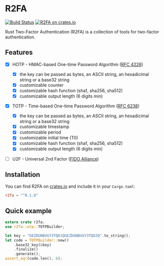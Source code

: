 # R2FA

[![Build Status](https://api.travis-ci.org/breard-r/r2fa.svg?branch=master)](https://travis-ci.org/breard-r/r2fa)
[![R2FA on crates.io](https://img.shields.io/crates/v/r2fa.svg)](https://crates.io/crates/r2fa)

Rust Two-Factor Authentication (R2FA) is a collection of tools for two-factor authentication.


## Features

- [x] HOTP - HMAC-based One-time Password Algorithm ([RFC 4226](https://tools.ietf.org/html/rfc4226))
  - [x] the key can be passed as bytes, an ASCII string, an hexadicimal string or a base32 string
  - [x] customizable counter
  - [x] customizable hash function (sha1, sha256, sha512)
  - [x] customizable output length (6 digits min)
- [x] TOTP - Time-based One-time Password Algorithm ([RFC 6238](https://tools.ietf.org/html/rfc6238))
  - [x] the key can be passed as bytes, an ASCII string, an hexadicimal string or a base32 string
  - [x] customizable timestamp
  - [x] customizable period
  - [x] customizable initial time (T0)
  - [x] customizable hash function (sha1, sha256, sha512)
  - [x] customizable output length (6 digits min)
- [ ] U2F - Universal 2nd Factor ([FIDO Alliance](https://fidoalliance.org/specifications/download/))


## Installation

You can find R2FA on [crates.io](https://crates.io/crates/r2fa) and include it in your `Cargo.toml`:

```toml
r2fa = "^0.1.0"
```


## Quick example

```rust
extern crate r2fa;
use r2fa::otp::TOTPBuilder;

let key = "GEZDGNBVGY3TQOJQGEZDGNBVGY3TQOJQ".to_string();
let code = TOTPBuilder::new()
    .base32_key(&key)
    .finalize()
    .generate();
assert_eq!(code.len(), 6);
```
